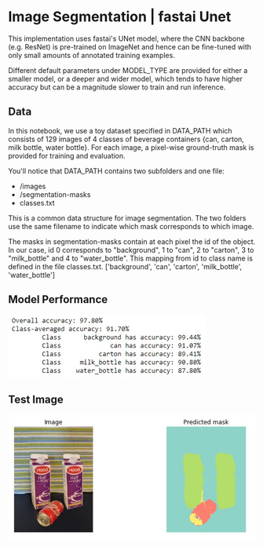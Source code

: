 # Image Segmentation | fastai Unet
This implementation uses fastai's UNet model, where the CNN backbone (e.g. ResNet) is pre-trained on ImageNet and hence can be fine-tuned with only small amounts of annotated training examples.

Different default parameters under MODEL_TYPE are provided for either a smaller model, or a deeper and wider model, which tends to have higher accuracy but can be a magnitude slower to train and run inference.

## Data
In this notebook, we use a toy dataset specified in DATA_PATH which consists of 129 images of 4 classes of beverage containers {can, carton, milk bottle, water bottle}. For each image, a pixel-wise ground-truth mask is provided for training and evaluation.

You'll notice that DATA_PATH contains two subfolders and one file:
* /images
* /segmentation-masks
* classes.txt

This is a common data structure for image segmentation. The two folders use the same filename to indicate which mask corresponds to which image.

The masks in segmentation-masks contain at each pixel the id of the object. In our case, id 0 corresponds to "background", 1 to "can", 2 to "carton", 3 to "milk_bottle" and 4 to "water_bottle". This mapping from id to class name is defined in the file classes.txt.
['background', 'can', 'carton', 'milk_bottle', 'water_bottle']

## Model Performance
![](https://github.com/billumillu/Image-Segmentation-fastai-Unet/blob/main/seg_output1.jpg)

## Test Image
![](https://github.com/billumillu/Image-Segmentation-fastai-Unet/blob/main/seg_output.jpg)
